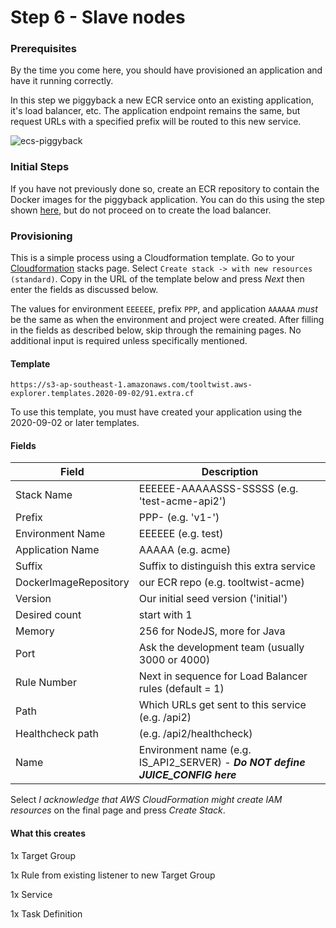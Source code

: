 # Step 6 - Slave nodes


### Prerequisites

By the time you come here, you should have provisioned an application and have it running correctly.

In this step we piggyback a new ECR service onto an existing application, it's load balancer, etc.  The application endpoint remains the same, but request URLs with a specified prefix will be routed to this new service.

![ecs-piggyback](https://user-images.githubusercontent.com/848697/92301349-c60b0d00-ef95-11ea-88d8-17887bb8006b.png)


### Initial Steps
If you have not previously done so, create an ECR repository to contain the Docker images for the piggyback application. You can do this using the step shown [here](https://github.com/tooltwist/aws-explorer/wiki/Manually-provisioning-a-project#step-one---create-an-ecr-repository-first-time-only), but do not proceed on to create the load balancer.


### Provisioning

This is a simple process using a Cloudformation template. Go to your [Cloudformation](https://ap-southeast-1.console.aws.amazon.com/cloudformation/home?region=ap-southeast-1#/stacks) stacks page. Select `Create stack -> with new resources (standard)`. Copy in the URL of the template below and press _Next_ then enter the fields as discussed below.

The values for environment `EEEEEE`, prefix `PPP`, and application `AAAAAA` _must_ be the same as when the environment and project were created. After filling in the fields as described below, skip through the remaining pages. No additional input is required unless specifically mentioned.




#### Template
`https://s3-ap-southeast-1.amazonaws.com/tooltwist.aws-explorer.templates.2020-09-02/91.extra.cf`

To use this template, you must have created your application using the 2020-09-02 or later templates.

#### Fields


|Field|Description|
|-----|-----------|
| Stack Name | EEEEEE-AAAAASSS-SSSSS  (e.g. 'test-acme-api2') |
| Prefix | PPP- (e.g. 'v1-')|
| Environment Name | EEEEEE (e.g. test) |
| Application Name | AAAAA (e.g. acme) |
| Suffix | Suffix to distinguish this extra service |
| DockerImageRepository | our ECR repo (e.g. tooltwist-acme) |
| Version | Our initial seed version ('initial') |
| Desired count | start with 1 |
| Memory | 256 for NodeJS, more for Java |
| Port | Ask the development team (usually 3000 or 4000) |
| Rule Number | Next in sequence for Load Balancer rules (default = 1) |
| Path | Which URLs get sent to this service (e.g. /api2) |
| Healthcheck path | (e.g. /api2/healthcheck) |
| Name | Environment name (e.g. IS_API2_SERVER) - ***Do NOT define JUICE_CONFIG here*** |



Select _I acknowledge that AWS CloudFormation might create IAM resources_ on the final page and press _Create Stack_.


#### What this creates

1x Target Group

1x Rule from existing listener to new Target Group

1x Service

1x Task Definition

